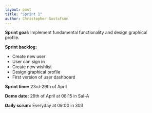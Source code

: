 ```yaml
---
layout: post
title: "Sprint 1"
author: Christopher Gustafson
---
```


**Sprint goal:** Implement fundamental functionality and design graphical profile.

**Sprint backlog:**
 * Create new user
 * User can sign in
 * Create new wishlist
 * Design graphical profile
 * First version of user dashboard

**Sprint time:** 23rd-29th of April

**Demo date:** 29th of April at 08:15 in Sal-A

**Daily scrum:** Everyday at 09:00 in 303

